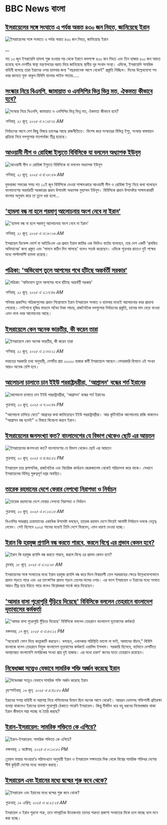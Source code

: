 # BBC News বাংলা## [ইসরায়েলের সঙ্গে সংঘাতে এ পর্যন্ত অন্তত ৪৩০ জন নিহত, জানিয়েছে ইরান](https://www.bbc.co.uk/bengali/live/cjrl4pppd1xt?at_campaign=githubrss)![ইসরায়েলের সঙ্গে সংঘাতে এ পর্যন্ত অন্তত ৪৩০ জন নিহত, জানিয়েছে ইরান](https://ichef.bbci.co.uk/ace/standard/240/cpsprodpb/045c/live/6f5454e0-4e85-11f0-8c47-237c2e4015f5.jpg)__গত ১৩ জুন ইসরায়েলি হামলা শুরু হওয়ার পর থেকে ইরানে কমপক্ষে ৪৩০ জন নিহত এবং তিন হাজার ৫০০ জন আহত হয়েছে বলে দেশটির স্বাস্থ্য মন্ত্রণালয়ের বরাত দিয়ে জানিয়েছে স্থানীয় নূর সংবাদ সংস্থা। এদিকে, ইসরায়েলি সামরিক বাহিনী বলেছে তারা ইরানের ওপর হামলার জন্য "বছরখানেক আগে থেকেই" প্রস্তুতি নিচ্ছিল। দিনের উল্লেখযোগ্য সব খবর জানতে যুক্ত থাকুন বিবিসি বাংলার লাইভ পাতায়.....## [সংস্কার নিয়ে বিএনপি, জামায়াত ও এনসিপির ভিন্ন ভিন্ন মত, ঐকমত্য কীভাবে হবে? ](https://www.bbc.com/bengali/articles/c93kp21l0ljo?at_campaign=githubrss)![সংস্কার নিয়ে বিএনপি, জামায়াত ও এনসিপির ভিন্ন ভিন্ন মত, ঐকমত্য কীভাবে হবে? ](https://ichef.bbci.co.uk/ace/ws/240/cpsprodpb/b99b/live/185a16c0-4d13-11f0-bb09-c5e41640a8b4.jpg)_শনিবার, ২১ জুন, ২০২৫ এ ৮:১৫:৩১ AM_নির্বাচনের আগে বেশ কিছু বিষয়ে চ্যালেঞ্জ আছে রাজনীতিতে। বিশেষ করে সংস্কারের বিভিন্ন ইস্যু, সংস্কার বাস্তবায়ন প্রক্রিয়া নিয়ে দলগুলোর মতপার্থক্য তীব্র হয়েছে।## [আওয়ামী লীগ ও রোহিঙ্গা ইস্যুতে বিবিসিকে যা বললেন অধ্যাপক ইউনূস](https://www.bbc.com/bengali/articles/cy0wlx0jd7jo?at_campaign=githubrss)![আওয়ামী লীগ ও রোহিঙ্গা ইস্যুতে বিবিসিকে যা বললেন অধ্যাপক ইউনূস](https://ichef.bbci.co.uk/ace/ws/240/cpsprodpb/a8f1/live/d6ae1520-4dce-11f0-a466-d54f65b60deb.jpg)_শনিবার, ২১ জুন, ২০২৫ এ ৪:২৮:৫৯ AM_যুক্তরাজ্য সফরের সময় গত ১২ই জুন বিবিসিকে দেওয়া সাক্ষাৎকারে আওয়ামী লীগ ও রোহিঙ্গা ইস্যু নিয়ে কথা বলেছেন বাংলাদেশের অন্তর্বরতী সরকারের প্রধান উপদেষ্টা অধ্যাপক মুহাম্মদ ইউনূস। বিবিসিকে প্রধান উপদেষ্টার সাক্ষাৎকারটি বাংলায় অনুবাদ করে তা তুলে ধরা হলো...## ['হামলা বন্ধ না হলে পরমাণু আলোচনায় অংশ নেবে না ইরান'](https://www.bbc.com/bengali/articles/ce83d4vjpp3o?at_campaign=githubrss)!['হামলা বন্ধ না হলে পরমাণু আলোচনায় অংশ নেবে না ইরান'](https://ichef.bbci.co.uk/ace/ws/240/cpsprodpb/455d/live/ac6a60f0-4e48-11f0-a466-d54f65b60deb.jpg)_শনিবার, ২১ জুন, ২০২৫ এ ৩:১৮:০৬ AM_ইসরায়েল ডিফেন্স ফোর্স বা আইডিএফ এর প্রধান ইয়াল জামির এক ভিডিও বার্তায় বলেছেন, তার দেশ একটি 'প্রলম্বিত অভিযানের' জন্য প্রস্তুত এবং 'সামনে কঠিন দিন আসছে' বলেও সতর্ক করেছেন। এদিকে শুক্রবার রাতেও দুই পক্ষের মধ্যে পাল্টাপাল্টি হামলা হয়েছে।## [পত্রিকা: 'অভিযোগ তুলে আপসের পথে হাঁটছে অন্তর্বর্তী সরকার'](https://www.bbc.com/bengali/articles/cy0wl3gwrkwo?at_campaign=githubrss)![পত্রিকা: 'অভিযোগ তুলে আপসের পথে হাঁটছে অন্তর্বর্তী সরকার'](https://ichef.bbci.co.uk/ace/ws/240/cpsprodpb/4c66/live/71667200-4e43-11f0-8291-d50b333af764.jpg)_শনিবার, ২১ জুন, ২০২৫ এ ২:১৭:৪৬ AM_শনিবার প্রকাশিত পত্রিকাগুলোর প্রধান শিরোনামে ইরান ইসরায়েল সংঘাত ও হামলার মধ্যেই আলোচনার খবর প্রাধান্য পেয়েছে। সেইসাথে হুন্ডির মাধ্যমে অবৈধ টাকা পাচার, রাজনৈতিক দলগুলোর নির্বাচনের প্রস্তুতি, চালের দাম বেড়ে যাওয়া এমন নানা খবর আলোচনায় আছে।## [ইসরায়েলে কেন অনেক ভারতীয়, কী করেন তারা](https://www.bbc.com/bengali/articles/czjk749p1eko?at_campaign=githubrss)![ইসরায়েলে কেন অনেক ভারতীয়, কী করেন তারা](https://ichef.bbci.co.uk/ace/ws/240/cpsprodpb/9a06/live/08b843d0-4dd2-11f0-a466-d54f65b60deb.jpg)_শনিবার, ২১ জুন, ২০২৫ এ ১:৩৩:২১ AM_ভারতের সরকারি তথ্য অনুযায়ী, দেশটির প্রায় ২০০০০ হাজার কর্মী ইসরায়েলে আছেন।বেসরকারি হিসাবে এই সংখ্যা আরও অনেক বেশি হবে।## [আলোচনা চালাতে চান ইইউ পররাষ্ট্রমন্ত্রীরা, 'আগ্রাসন' বন্ধের শর্ত ইরানের](https://www.bbc.com/bengali/articles/c5ypgq5pp4qo?at_campaign=githubrss)![আলোচনা চালাতে চান ইইউ পররাষ্ট্রমন্ত্রীরা, 'আগ্রাসন' বন্ধের শর্ত ইরানের](https://ichef.bbci.co.uk/ace/ws/240/cpsprodpb/fbf9/live/7abc21a0-4e08-11f0-86d5-3b52b53af158.jpg)_শুক্রবার, ২০ জুন, ২০২৫ এ ৭:০০:৪৯ PM_"আলোচনা চালিয়ে যেতে" আগ্রহের কথা জানিয়েছেন ইইউ পররাষ্ট্রমন্ত্রীরা। আর কূটনৈতিক আলোচনায় রাজি থাকলেও "আগ্রাসন বন্ধ হলেই" এ বিষয়ে বিবেচনা করবে ইরান।## [ইসরায়েলের জনসংখ্যা কত? বাংলাদেশের যে বিভাগ থেকেও ছোট এর আয়তন](https://www.bbc.com/bengali/articles/cp90znrnx09o?at_campaign=githubrss)![ইসরায়েলের জনসংখ্যা কত? বাংলাদেশের যে বিভাগ থেকেও ছোট এর আয়তন](https://ichef.bbci.co.uk/ace/ws/240/cpsprodpb/4e8a/live/fa693310-4df5-11f0-bb1d-1741330db98d.jpg)_শুক্রবার, ২০ জুন, ২০২৫ এ ৪:৪৫:৫২ PM_ইসরায়েল তার প্রশাসনিক, রাজনৈতিক এবং বিচারিক কার্যক্রম জেরুজালেম থেকেই পরিচালনা করে থাকে। সেখানে ইসরায়েলের বিভিন্ন গুরুত্বপূর্ণ দপ্তর অবস্থিত।## [তারেক রহমানের দেশে ফেরার নেপথ্যে নিরাপত্তা ও নির্বাচন](https://www.bbc.com/bengali/articles/cn41zkxm4klo?at_campaign=githubrss)![তারেক রহমানের দেশে ফেরার নেপথ্যে নিরাপত্তা ও নির্বাচন](https://ichef.bbci.co.uk/ace/ws/240/cpsprodpb/de1d/live/49c72560-4db6-11f0-84e5-a32bf281c393.jpg)_শুক্রবার, ২০ জুন, ২০২৫ এ ৮:১০:১৩ AM_বিএনপির ভারপ্রাপ্ত চেয়াম্যানের একাধিক উপদেষ্টা বলছেন, তারেক রহমান দেশে ফিরেই আগামী নির্বাচনে দলকে নেতৃত্ব দেবেন। সেই হিসেবে ২০২৫ সালের মধ্যেই তিনি দেশে ফিরবেন, এমন ধারণা দেওয়া হচ্ছে।## [ইরান কি হরমুজ প্রণালি বন্ধ করতে পারবে, করলে বিশ্বে এর প্রভাব কেমন হবে?](https://www.bbc.com/bengali/articles/cx2v8nxqjrwo?at_campaign=githubrss)![ইরান কি হরমুজ প্রণালি বন্ধ করতে পারবে, করলে বিশ্বে এর প্রভাব কেমন হবে?](https://ichef.bbci.co.uk/ace/ws/240/cpsprodpb/205f/live/19bc7f20-4b61-11f0-86d5-3b52b53af158.jpg)_বুধবার, ১৮ জুন, ২০২৫ এ ২:০১:২৮ AM_ইসরায়েলের সঙ্গে সংঘাতের মধ্যে ইরান হরমুজ প্রণালি বন্ধ করে দিলে বিশ্বব্যাপী তেল সরবরাহের ক্ষেত্রে উল্লেখযোগ্যভাবে প্রভাব পড়তে পারে এবং এর তাৎক্ষণিক প্রভাব পড়বে তেলের দামের ওপর। এর ফলে ইসরায়েল ও ইরানের মধ্যে সংঘাত আরও তীব্র হয়ে উঠতে পারে বলেও বিশ্লেষকরা সতর্ক করে দিয়েছেন।## ['আমার বাসা পুরোপুরি গুঁড়িয়ে দিয়েছে' বিবিসিকে বললেন তেহরানে বাংলাদেশ দূতাবাসের কর্মকর্তা](https://www.bbc.com/bengali/articles/c80pejv05r5o?at_campaign=githubrss)!['আমার বাসা পুরোপুরি গুঁড়িয়ে দিয়েছে' বিবিসিকে বললেন তেহরানে বাংলাদেশ দূতাবাসের কর্মকর্তা](https://ichef.bbci.co.uk/ace/ws/240/cpsprodpb/9532/live/a4089a90-4b8b-11f0-a466-d54f65b60deb.jpg)_মঙ্গলবার, ১৭ জুন, ২০২৫ এ ৩:৫০:১২ PM_"অনেকেই ফোন দিয়ে কান্নাকাটি করছেন। বলছেন, এখানকার পরিস্থিতি ভালো না ভাই, আমাদের বাঁচান," বিবিসি বাংলাকে বলেন তেহরানে নিযুক্ত বাংলাদেশ দূতাবাসের কর্মকর্তা ওয়ালিদ ইসলাম। সরকারি হিসেবে, বর্তমানে দেশটিতে অবস্থানরত বাংলাদেশি নাগরিকের সংখ্যা প্রায় দুই হাজার। এর মধ্যে চারশ' জনের মতো তেহরানে রয়েছেন।## [নিষেধাজ্ঞা সত্ত্বেও যেভাবে সামরিক শক্তি অর্জন করেছে ইরান](https://www.bbc.com/bengali/articles/c5y0pe7dp2vo?at_campaign=githubrss)![নিষেধাজ্ঞা সত্ত্বেও যেভাবে সামরিক শক্তি অর্জন করেছে ইরান](https://ichef.bbci.co.uk/ace/ws/240/cpsprodpb/d952/live/79ad07a0-821d-11ef-822c-a50726bfda2e.jpg)_বৃহস্পতিবার, ১৯ জুন, ২০২৫ এ ৫:৪১:৫২ AM_ইরানের সশস্ত্র বাহিনী বা অস্ত্রশস্ত্র নিয়ে পশ্চিমাদের উদ্বেগ ছিল অনেক আগে থেকেই। আয়রন ডোমসহ শক্তিশালী প্রতিরক্ষা ব্যবস্থা থাকলেও ইরানের হামলা পুরোপুরি ঠেকাতে পারেনি ইসরায়েল। কিন্তু দীর্ঘদিন ধরে বহু ধরনের নিষেধাজ্ঞায় থাকা ইরান কীভাবে অস্ত্র পাচ্ছে বা তৈরি করছে?## [ইরান-ইসরায়েল: সামরিক শক্তিতে কে এগিয়ে?](https://www.bbc.com/bengali/articles/cx7dv4yn5ypo?at_campaign=githubrss)![ইরান-ইসরায়েল: সামরিক শক্তিতে কে এগিয়ে?](https://ichef.bbci.co.uk/ace/ws/240/cpsprodpb/926c/live/773e1680-fa41-11ee-97f7-e98b193ef1b8.jpg)_মঙ্গলবার, ১ অক্টোবর, ২০২৪ এ ৮:১০:৫২ PM_গ্লোবাল ফায়ার পাওয়ার’র পরিসংখ্যান অনুযায়ী ইরান ও  ইসরায়েল সক্ষমতার দিক থেকে বিশ্বের সামরিক শক্তিধর দেশের শীর্ষ কুড়িটি দেশের মধ্যে অবস্থান করছে।## [ইসরায়েল এবং ইরানের মধ্যে দ্বন্দ্বের শুরু কবে থেকে? ](https://www.bbc.com/bengali/articles/cp0gy96p121o?at_campaign=githubrss)![ইসরায়েল এবং ইরানের মধ্যে দ্বন্দ্বের শুরু কবে থেকে? ](https://ichef.bbci.co.uk/ace/ws/240/cpsprodpb/7f7d/live/271585f0-fd5a-11ee-a9f7-4d961743aa47.jpg)_শুক্রবার, ১৯ এপ্রিল, ২০২৪ এ ৬:২১:২৪ AM_ইসরায়েল ও ইরান পুরনো শত্রু, তবে সাম্প্রতিক উত্তেজনায় তাদের শত্রুতা প্রকাশ্য সংঘাতের দিকে চলে যাচ্ছে বলে মনে করা হচ্ছে।